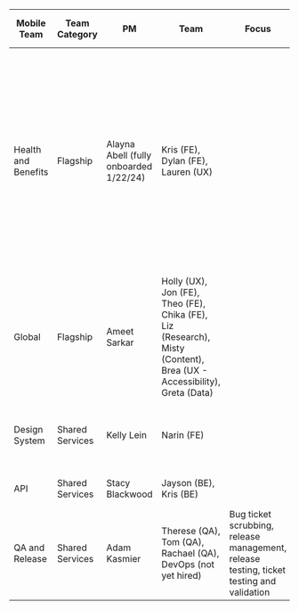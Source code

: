 | Mobile Team | Team Category| PM | Team | Focus | Team Ticket Label | Other Info |  Slack Channel 
| ------------| ----| ----| -----| -----| -------------| -----------|--------| 
| Health and Benefits | Flagship | Alayna Abell (fully onboarded 1/22/24) | Kris (FE), Dylan (FE), Lauren (UX) | | Health |  Team starting 1/22; in the mean time will fill in work per convo with Tim with bugs, code upkeep, react native given no remaining Q4 Health Work | va-mobile-health-benefits|
| Global | Flagship | Ameet Sarkar | Holly (UX), Jon (FE), Theo (FE), Chika (FE), Liz (Research), Misty (Content), Brea (UX - Accessibility), Greta (Data) |  | global | | started Sprint 84 | va-mobile-global 
| Design System  | Shared Services |Kelly Lein | Narin (FE) | | | Ongoing since Q3 but modifying starting Sprint 86
| API  |Shared Services | Stacy Blackwood | Jayson (BE), Kris (BE) |  | | Starting Sprint 86 | va-mobile-api-engineering
| QA and Release   | Shared Services| Adam Kasmier |Therese (QA), Tom (QA), Rachael (QA), DevOps (not yet hired) | Bug ticket scrubbing, release management, release testing, ticket testing and validation  | QA and Release | Starting SPrint 86 | va-mobile-app-qa| 

